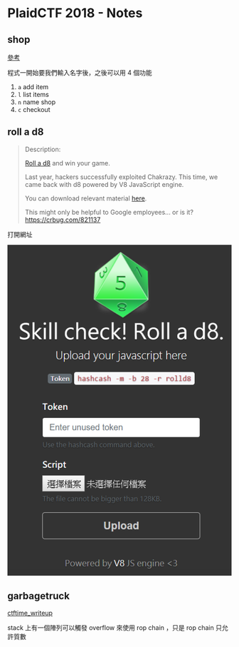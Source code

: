 # PlaidCTF 2018 - Notes

## shop
[參考](https://ctftime.org/task/6065)

程式一開始要我們輸入名字後，之後可以用 4 個功能

1. `a` add item
2. `l` list items
3. `n` name shop
4. `c` checkout

## roll a d8
> Description:
>
> [Roll a d8](http://rolld8.chal.pwning.xxx:4000/) and win your game. 
>
> Last year, hackers successfully exploited Chakrazy. 
> This time, we came back with d8 powered by V8 JavaScript engine. 
>
> You can download relevant material [here](https://play.plaidctf.com/files/d8_d97a796c6c189bbb350942ea5d92f4dd.tar.xz). 
>
> This might only be helpful to Google employees... or is it? https://crbug.com/821137

打開網址

![image](img/ehGdvzU.png)



## garbagetruck

[ctftime_writeup](https://ctftime.org/task/6078)

stack 上有一個陣列可以觸發 overflow 來使用 rop chain ，只是 rop chain 只允許質數




